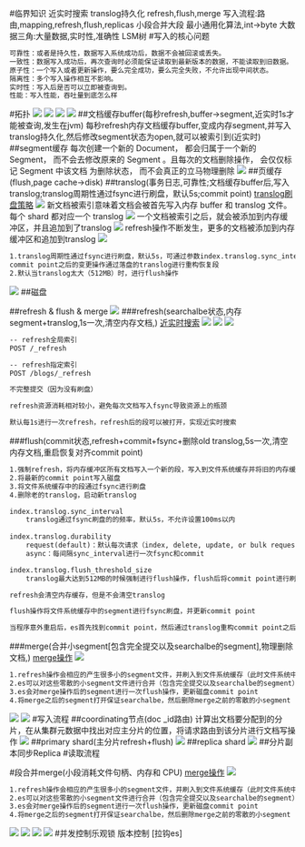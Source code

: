 #临界知识
近实时搜索
translog持久化
refresh,flush,merge
写入流程:路由,mapping,refresh,flush,replicas
小段合并大段
最小通用化算法,int->byte
大数据三角:大量数据,实时性,准确性
LSM树
#写入的核心问题
```asp
可靠性：或者是持久性，数据写入系统成功后，数据不会被回滚或丢失。
一致性：数据写入成功后，再次查询时必须能保证读取到最新版本的数据，不能读取到旧数据。
原子性：一个写入或者更新操作，要么完全成功，要么完全失败，不允许出现中间状态。
隔离性：多个写入操作相互不影响。
实时性：写入后是否可以立即被查询到。
性能：写入性能，吞吐量到底怎么样
```

#拓扑
![](.z_es_02_es_02_读写过程_乐观锁_段合并_刷盘机制_images/2dc02b8f.png)
![](.z_es_02_es_02_读写过程_乐观锁_段合并_刷盘机制_images/c3f30f23.png)
![](.z_es_02_es_02_读写过程_乐观锁_段合并_刷盘机制_images/f7c13665.png)
![](.z_es_02_es_02_读写过程_乐观锁_段合并_刷盘机制_images/6700c27e.png)
##文档缓存buffer(每秒refresh,buffer->segment,近实时1s才能被查询,发生在jvm)
每秒refresh内存文档缓存buffer,变成内存segment,并写入translog持久化,然后修改segment状态为open,就可以被索引到(近实时)
##segment缓存
每次创建一个新的 Document， 都会归属于一个新的 Segment， 而不会去修改原来的 Segment 。且每次的文档删除操作，
会仅仅标记 Segment 中该文档 为删除状态， 而不会真正的立马物理删除
![](.z_es_02_es_02_读写过程_乐观锁_段合并_刷盘机制_images/84a3a068.png)
##页缓存(flush,page cache->disk)
##translog(事务日志,可靠性;文档缓存buffer后,写入translog;translog周期性通过fsync进行刷盘，默认5s;commit point)
[translog刷盘策略](https://www.elastic.co/guide/cn/elasticsearch/guide/current/translog.html)
![](.z_es_02_es_02_读写过程_乐观锁_段合并_刷盘机制_images/b875b31c.png)
新文档被索引意味着文档会被首先写入内存 buffer 和 translog 文件。每个 shard 都对应一个 translog
![](.z_es_02_es_02_读写过程_乐观锁_段合并_刷盘机制_images/425e10d2.png)
一个文档被索引之后，就会被添加到内存缓冲区，并且追加到了translog
![](.z_es_02_es_02_读写过程_乐观锁_段合并_刷盘机制_images/e36c2c2d.png)
refresh操作不断发生，更多的文档被添加到内存缓冲区和追加到translog
![](.z_es_02_es_02_读写过程_乐观锁_段合并_刷盘机制_images/28bfe842.png)
```asp
1.translog周期性通过fsync进行刷盘，默认5s，可通过参数index.translog.sync_interval、index.translog.durability控制，保证应用重启后先确认最后记录的commit point，
commit point之后的变更操作通过落盘的translog进行重构恢复段
2.默认当translog太大（512MB）时，进行flush操作
```
![](.z_es_02_es_02_读写过程_乐观锁_段合并_刷盘机制_images/17841578.png)
##磁盘

##refresh & flush & merge
![](.z_es_02_es_02_读写过程_乐观锁_段合并_刷盘机制_images/767e2b2b.png)
[](https://www.cxyzjd.com/article/weixin_37692493/108182161#refresh_2)
###refresh(searchalbe状态,内存segment+translog,1s一次,清空内存文档,)
[近实时搜索](https://www.elastic.co/guide/cn/elasticsearch/guide/current/near-real-time.html)
![](.z_es_02_es_02_读写过程_乐观锁_段合并_刷盘机制_images/53b1c975.png)
![](.z_es_02_es_02_读写过程_乐观锁_段合并_刷盘机制_images/7edae074.png)
![](.z_es_02_es_02_读写过程_乐观锁_段合并_刷盘机制_images/15cce988.png)
```asp
-- refresh全局索引
POST /_refresh 

-- refresh指定索引
POST /blogs/_refresh

不完整提交（因为没有刷盘）

refresh资源消耗相对较小，避免每次文档写入fsync导致资源上的瓶颈

默认每1s进行一次refresh，refresh后的段可以被打开，实现近实时搜索
```
###flush(commit状态,refresh+commit+fsync+删除old translog,5s一次,清空内存文档,重启恢复对齐commit point)
```asp
1.强制refresh，将内存缓冲区所有文档写入一个新的段，写入到文件系统缓存并将旧的内存缓冲区被清空（refresh）
2.将最新的commit point写入磁盘
3.将文件系统缓存中的段通过fsync进行刷盘
4.删除老的translog，启动新translog
```
```asp
index.translog.sync_interval
    translog通过fsync刷盘的的频率，默认5s，不允许设置100ms以内
    
index.translog.durability
    request(default)：默认每次请求（index, delete, update, or bulk request）后都进行fsync和commit
    async：每间隔sync_interval进行一次fsync和commit

index.translog.flush_threshold_size
    translog最大达到512MB的时候强制进行flush操作，flush后将commit point进行刷盘，保证数据安全
```
```asp
refresh会清空内存缓存，但是不会清空translog

flush操作将文件系统缓存中的segment进行fsync刷盘，并更新commit point

当程序意外重启后，es首先找到commit point，然后通过translog重构commit point之后的segment
```
###merge(合并小segment[包含完全提交以及searchalbe的segment],物理删除文档,)
[merge操作](https://www.elastic.co/guide/cn/elasticsearch/guide/current/merge-process.html)
![](.z_es_02_es_02_读写过程_乐观锁_段合并_刷盘机制_images/d51fab38.png)
```asp
1.refresh操作会相应的产生很多小的segment文件，并刷入到文件系统缓存（此时文件系统中既有已经完全commit的segment也有不完全提交仅searchable的segment）
2.es可以对这些零散的小segment文件进行合并（包含完全提交以及searchalbe的segment）
3.es会对merge操作后的segment进行一次flush操作，更新磁盘commit point
4.将merge之后的segment打开保证searchalbe，然后删除merge之前的零散的小segment
```
![](.z_es_02_es_02_读写过程_乐观锁_段合并_刷盘机制_images/5b6e45d3.png)
![](.z_es_02_es_02_读写过程_乐观锁_段合并_刷盘机制_images/1ff71d0d.png)
#写入流程
[](https://elasticsearch.cn/article/13533)
##coordinating节点(doc _id路由)
计算出文档要分配到的分片，在从集群元数据中找出对应主分片的位置，将请求路由到该分片进行文档写操作
![](.z_es_02_es_02_读写过程_乐观锁_段合并_刷盘机制_images/34071a16.png)
##primary shard(主分片refresh+flush)
![](.z_es_02_es_02_读写过程_乐观锁_段合并_刷盘机制_images/1ec7c9bc.png)
##replica shard
![](.z_es_02_es_02_读写过程_乐观锁_段合并_刷盘机制_images/bddaf25a.png)
##分片副本同步Replica
#读取流程

#段合并merge(小段消耗文件句柄、内存和 CPU)
[merge操作](https://www.elastic.co/guide/cn/elasticsearch/guide/current/merge-process.html)
![](.z_es_02_es_02_读写过程_乐观锁_段合并_刷盘机制_images/d51fab38.png)
```asp
1.refresh操作会相应的产生很多小的segment文件，并刷入到文件系统缓存（此时文件系统中既有已经完全commit的segment也有不完全提交仅searchable的segment）
2.es可以对这些零散的小segment文件进行合并（包含完全提交以及searchalbe的segment）
3.es会对merge操作后的segment进行一次flush操作，更新磁盘commit point
4.将merge之后的segment打开保证searchalbe，然后删除merge之前的零散的小segment
```
![](.z_es_02_es_02_读写过程_乐观锁_段合并_刷盘机制_images/5b6e45d3.png)
![](.z_es_02_es_02_读写过程_乐观锁_段合并_刷盘机制_images/1ff71d0d.png)
![](.z_es_02_es_02_读写过程_乐观锁_段合并_刷盘机制_images/ddc40868.png)
![](.z_es_02_es_02_读写过程_乐观锁_段合并_刷盘机制_images/38b0dea8.png)
#并发控制乐观锁
版本控制
[拉钩es]
